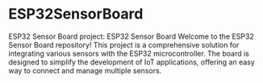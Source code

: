 # ESP32SensorBoard
ESP32 Sensor Board project: ESP32 Sensor Board  Welcome to the ESP32 Sensor Board repository! This project is a comprehensive solution for integrating various sensors with the ESP32 microcontroller. The board is designed to simplify the development of IoT applications, offering an easy way to connect and manage multiple sensors.
